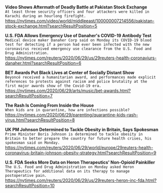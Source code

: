 **Video Shows Aftermath of Deadly Battle at Pakistan Stock Exchange**\
`At least three security officers and four attackers were killed in Karachi during an hourlong firefight.`\
https://nytimes.com/video/world/middleeast/100000007214556/pakistan-stock-exchange.html?searchResultPosition=5

**U.S. FDA Allows Emergency Use of Danaher's COVID-19 Antibody Test**\
`Medical device maker Danaher Corp said on Monday its COVID-19 blood test for detecting if a person had ever been infected with the new coronavirus received emergency use clearance from the U.S. Food and Drug Administration.`\
https://nytimes.com/reuters/2020/06/29/us/29reuters-health-coronaviurs-danaher.html?searchResultPosition=6

**BET Awards Put Black Lives at Center of Socially Distant Show**\
`Beyoncé received a humanitarian award, and performances made explicit references to protests against racism and police brutality at the first major awards show of the Covid-19 era.`\
https://nytimes.com/2020/06/29/arts/music/bet-awards.html?searchResultPosition=7

**The Rash Is Coming From Inside the House**\
`When kids are in quarantine, how are infections possible?`\
https://nytimes.com/2020/06/29/parenting/quarantine-kids-rash-virus.html?searchResultPosition=8

**UK PM Johnson Determined to Tackle Obesity in Britain, Says Spokesman**\
`Prime Minister Boris Johnson is determined to tackle obesity in Britain to better prepare the country for future health crises, his spokesman said on Monday.`\
https://nytimes.com/reuters/2020/06/29/world/europe/29reuters-health-coronavirus-britain-johnson-obesity-strategy.html?searchResultPosition=9

**U.S. FDA Seeks More Data on Heron Therapeutics' Non-Opioid Painkiller**\
`The U.S. Food and Drug Administration on Monday asked Heron Therapeutics for additional data on its therapy to manage postoperative pain.`\
https://nytimes.com/reuters/2020/06/29/us/29reuters-heron-inc-fda.html?searchResultPosition=10

